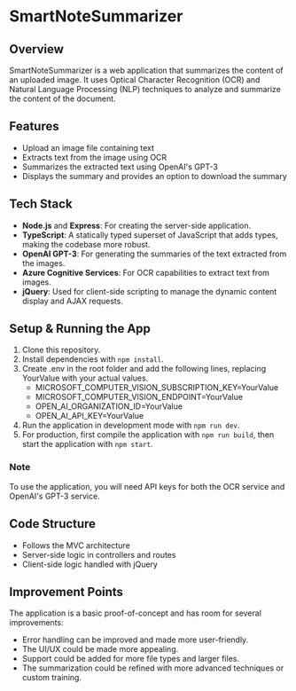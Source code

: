 # SmartNoteSummarizer

## Overview

SmartNoteSummarizer is a web application that summarizes the content of an uploaded image. It uses Optical Character Recognition (OCR) and Natural Language Processing (NLP) techniques to analyze and summarize the content of the document.

## Features

- Upload an image file containing text
- Extracts text from the image using OCR
- Summarizes the extracted text using OpenAI's GPT-3
- Displays the summary and provides an option to download the summary

## Tech Stack

- **Node.js** and **Express**: For creating the server-side application.
- **TypeScript**: A statically typed superset of JavaScript that adds types, making the codebase more robust.
- **OpenAI GPT-3**: For generating the summaries of the text extracted from the images.
- **Azure Cognitive Services**: For OCR capabilities to extract text from images.
- **jQuery**: Used for client-side scripting to manage the dynamic content display and AJAX requests.

## Setup & Running the App

1. Clone this repository.
2. Install dependencies with `npm install`.
3. Create .env in the root folder and add the following lines, replacing YourValue with your actual values.
   - MICROSOFT_COMPUTER_VISION_SUBSCRIPTION_KEY=YourValue
   - MICROSOFT_COMPUTER_VISION_ENDPOINT=YourValue
   - OPEN_AI_ORGANIZATION_ID=YourValue
   - OPEN_AI_API_KEY=YourValue
4. Run the application in development mode with `npm run dev`.
5. For production, first compile the application with `npm run build`, then start the application with `npm start`.

### Note

To use the application, you will need API keys for both the OCR service and OpenAI's GPT-3 service.

## Code Structure

- Follows the MVC architecture
- Server-side logic in controllers and routes
- Client-side logic handled with jQuery

## Improvement Points

The application is a basic proof-of-concept and has room for several improvements:

- Error handling can be improved and made more user-friendly.
- The UI/UX could be made more appealing.
- Support could be added for more file types and larger files.
- The summarization could be refined with more advanced techniques or custom training.
